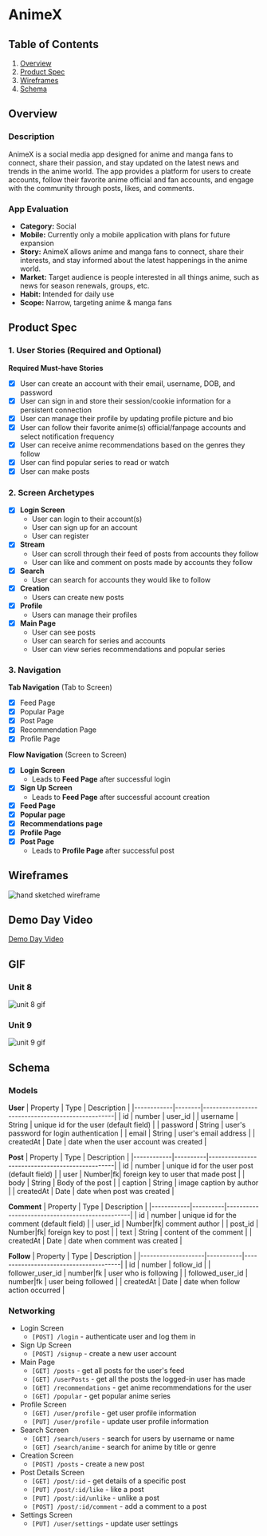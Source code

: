 # AnimeX

## Table of Contents

1. [Overview](#Overview)
2. [Product Spec](#Product-Spec)
3. [Wireframes](#Wireframes)
4. [Schema](#Schema)

## Overview

### Description

AnimeX is a social media app designed for anime and manga fans to connect, share their passion, and stay updated on the latest news and trends in the anime world. The app provides a platform for users to create accounts, follow their favorite anime official and fan accounts, and engage with the community through posts, likes, and comments.

### App Evaluation

- **Category:** Social
- **Mobile:** Currently only a mobile application with plans for future expansion
- **Story:** AnimeX allows anime and manga fans to connect, share their interests, and stay informed about the latest happenings in the anime world.
- **Market:** Target audience is people interested in all things anime, such as news for season renewals, groups, etc.
- **Habit:** Intended for daily use
- **Scope:** Narrow, targeting anime & manga fans

## Product Spec

### 1. User Stories (Required and Optional)

**Required Must-have Stories**

- [X] User can create an account with their email, username, DOB, and password
- [X] User can sign in and store their session/cookie information for a persistent connection
- [X] User can manage their profile by updating profile picture and bio
- [X] User can follow their favorite anime(s) official/fanpage accounts and select notification frequency
- [X] User can receive anime recommendations based on the genres they follow
- [X] User can find popular series to read or watch
- [X] User can make posts

### 2. Screen Archetypes

- [X] **Login Screen**
  * User can login to their account(s)
  * User can sign up for an account
  * User can register
- [X] **Stream**
  * User can scroll through their feed of posts from accounts they follow
  * User can like and comment on posts made by accounts they follow
- [X] **Search**
  * User can search for accounts they would like to follow
- [X] **Creation**
  * Users can create new posts
- [X] **Profile**
  * Users can manage their profiles
- [X] **Main Page**
  * User can see posts
  * User can search for series and accounts
  * User can view series recommendations and popular series

### 3. Navigation

**Tab Navigation** (Tab to Screen)

- [X] Feed Page
- [X] Popular Page
- [X] Post Page 
- [X] Recommendation Page 
- [X] Profile Page 

**Flow Navigation** (Screen to Screen)

- [X] **Login Screen**
  * Leads to **Feed Page** after successful login
- [X] **Sign Up Screen**
  * Leads to **Feed Page** after successful account creation
- [X] **Feed Page**
- [X] **Popular page**
- [X] **Recommendations page** 
- [X] **Profile Page**
- [X] **Post Page**
  * Leads to **Profile Page** after successful post

## Wireframes

![hand sketched wireframe](https://github.com/Remote-Control-Allegators/AnimeX/blob/main/wireframe.jpg)

## Demo Day Video

[Demo Day Video](https://www.youtube.com/watch?v=clp9g4Ut8tQ)

## GIF

### Unit 8

![unit 8 gif](https://github.com/Remote-Control-Allegators/AnimeX/blob/main/unit8.gif)

### Unit 9

![unit 9 gif](https://github.com/Remote-Control-Allegators/AnimeX/blob/main/unit9.gif)


## Schema 


### Models

**User**
| Property   | Type   | Description                                      |
|------------|--------|--------------------------------------------------|
| id         | number | user_id                                          |
| username   | String | unique id for the user (default field)           |
| password   | String | user's password for login authentication         |
| email      | String | user's email address                             |
| createdAt  | Date   | date when the user account was created           |

**Post**
| Property   | Type     | Description                                    |
|------------|----------|------------------------------------------------|
| id         | number   | unique id for the user post (default field)    |
| user       | Number|fk| foreign key to user that made post             |
| body       | String   | Body of the post                               |
| caption    | String   | image caption by author                        |
| createdAt  | Date     | date when post was created                     |

**Comment**
| Property   | Type     | Description                                    |
|------------|----------|------------------------------------------------|
| id         | number   | unique id for the comment (default field)      |
| user_id    | Number|fk| comment author                                 |
| post_id    | Number|fk| foreign key to post                            |
| text       | String   | content of the comment                         |
| createdAt  | Date     | date when comment was created                  |

**Follow**
| Property           | Type      | Description                           |
|--------------------|-----------|---------------------------------------|
| id                 | number    | follow_id                             |
| follower_user_id   | number|fk | user who is following                 |
| followed_user_id   | number|fk | user being followed                   |
| createdAt          | Date      | date when follow action occurred      |

### Networking

- Login Screen
  - `[POST] /login` - authenticate user and log them in
- Sign Up Screen
  - `[POST] /signup` - create a new user account
- Main Page
  - `[GET] /posts` - get all posts for the user's feed
  - `[GET] /userPosts` - get all the posts the logged-in user has made
  - `[GET] /recommendations` - get anime recommendations for the user
  - `[GET] /popular` - get popular anime series
- Profile Screen
  - `[GET] /user/profile` - get user profile information
  - `[PUT] /user/profile` - update user profile information
- Search Screen
  - `[GET] /search/users` - search for users by username or name
  - `[GET] /search/anime` - search for anime by title or genre
- Creation Screen
  - `[POST] /posts` - create a new post
- Post Details Screen
  - `[GET] /post/:id` - get details of a specific post
  - `[PUT] /post/:id/like` - like a post
  - `[PUT] /post/:id/unlike` - unlike a post
  - `[POST] /post/:id/comment` - add a comment to a post
- Settings Screen
  - `[PUT] /user/settings` - update user settings
